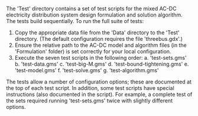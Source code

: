 The 'Test' directory contains a set of test scripts for the mixed AC-DC
electricity distribution system design formulation and solution algorithm. The
tests build sequentially. To run the full suite of tests:

1. Copy the appropriate data file from the 'Data' directory to the 'Test'
   directory. (The default configuration requires the file 'threebus.gdx'.)
2. Ensure the relative path to the AC-DC model and algorithm files (in the
   'Formulation' folder) is set correctly for your local configuration.
3. Execute the seven test scripts in the following order:
   a. 'test-sets.gms'
   b. 'test-data.gms'
   c. 'test-big-M.gms'
   d. 'test-bound-tightening.gms'
   e. 'test-model.gms'
   f. 'test-solve.gms'
   g. 'test-algorithm.gms'
   
The tests allow a number of configuration options; these are documented at the
top of each test script. In addition, some test scripts have special
instructions (also documented in the script). For example, a complete test of
the sets required running 'test-sets.gms' twice with slightly different options.
